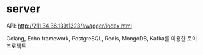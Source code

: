 # server

API: http://211.34.36.139:1323/swagger/index.html


Golang, Echo framework, PostgreSQL, Redis, MongoDB, Kafka를 이용한 토이프로젝트
